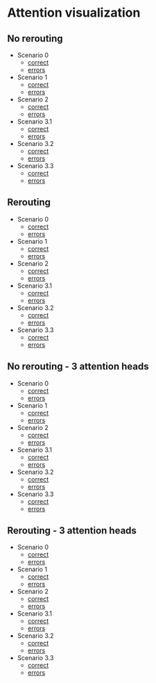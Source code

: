 # Attention visualization

## No rerouting
* Scenario 0
    * [correct](https://capsnets-utcn.netlify.app/capsnet-arch/results/scenario0-no-rerouting/results-correct-predictions-0-no-rerouting.html) 
    * [errors](https://capsnets-utcn.netlify.app/capsnet-arch/results/scenario0-no-rerouting/results-error-predictions-0-no-rerouting.html)
* Scenario 1
    * [correct](https://capsnets-utcn.netlify.app/capsnet-arch/results/scenario1-no-rerouting/results-correct-predictions-1-no-rerouting.html) 
    * [errors](https://capsnets-utcn.netlify.app/capsnet-arch/results/scenario1-no-rerouting/results-error-predictions-1-no-rerouting.html)
* Scenario 2
    * [correct](https://capsnets-utcn.netlify.app/capsnet-arch/results/scenario2-no-rerouting/results-correct-predictions-2-no-rerouting.html) 
    * [errors](https://capsnets-utcn.netlify.app/capsnet-arch/results/scenario2-no-rerouting/results-error-predictions-2-no-rerouting.html)
* Scenario 3.1
    * [correct](https://capsnets-utcn.netlify.app/capsnet-arch/results/scenario31-no-rerouting/results-correct-predictions-31-no-rerouting.html) 
    * [errors](https://capsnets-utcn.netlify.app/capsnet-arch/results/scenario31-no-rerouting/results-error-predictions-31-no-rerouting.html)
* Scenario 3.2
    * [correct](https://capsnets-utcn.netlify.app/capsnet-arch/results/scenario32-no-rerouting/results-correct-predictions-32-no-rerouting.html) 
    * [errors](https://capsnets-utcn.netlify.app/capsnet-arch/results/scenario32-no-rerouting/results-error-predictions-32-no-rerouting.html)
* Scenario 3.3
    * [correct](https://capsnets-utcn.netlify.app/capsnet-arch/results/scenario33-no-rerouting/results-correct-predictions-33-no-rerouting.html) 
    * [errors](https://capsnets-utcn.netlify.app/capsnet-arch/results/scenario33-no-rerouting/results-error-predictions-33-no-rerouting.html)

## Rerouting
* Scenario 0
    * [correct](https://capsnets-utcn.netlify.app/capsnet-arch/results/scenario0-rerouting/results-correct-predictions-0-rerouting.html) 
    * [errors](https://capsnets-utcn.netlify.app/capsnet-arch/results/scenario0-rerouting/results-error-predictions-0-rerouting.html)
* Scenario 1
    * [correct](https://capsnets-utcn.netlify.app/capsnet-arch/results/scenario1-rerouting/results-correct-predictions-1-rerouting.html) 
    * [errors](https://capsnets-utcn.netlify.app/capsnet-arch/results/scenario1-rerouting/results-error-predictions-1-rerouting.html)
* Scenario 2
    * [correct](https://capsnets-utcn.netlify.app/capsnet-arch/results/scenario2-rerouting/results-correct-predictions-2-rerouting.html) 
    * [errors](https://capsnets-utcn.netlify.app/capsnet-arch/results/scenario2-rerouting/results-error-predictions-2-rerouting.html)
* Scenario 3.1
    * [correct](https://capsnets-utcn.netlify.app/capsnet-arch/results/scenario31-rerouting/results-correct-predictions-31-rerouting.html) 
    * [errors](https://capsnets-utcn.netlify.app/capsnet-arch/results/scenario31-rerouting/results-error-predictions-31-rerouting.html)
* Scenario 3.2
    * [correct](https://capsnets-utcn.netlify.app/capsnet-arch/results/scenario32-rerouting/results-correct-predictions-32-rerouting.html) 
    * [errors](https://capsnets-utcn.netlify.app/capsnet-arch/results/scenario32-rerouting/results-error-predictions-32-rerouting.html)
* Scenario 3.3
    * [correct](https://capsnets-utcn.netlify.app/capsnet-arch/results/scenario33-rerouting/results-correct-predictions-33-rerouting.html) 
    * [errors](https://capsnets-utcn.netlify.app/capsnet-arch/results/scenario33-rerouting/results-error-predictions-33-rerouting.html)

## No rerouting - 3 attention heads
* Scenario 0
    * [correct](https://capsnets-utcn.netlify.app/capsnet-arch/results/scenario0-no-rerouting-3-attention/results-correct-predictions-0-no-rerouting-3-attention.html) 
    * [errors](https://capsnets-utcn.netlify.app/capsnet-arch/results/scenario0-no-rerouting-3-attention/results-error-predictions-0-no-rerouting-3-attention.html)
* Scenario 1
    * [correct](https://capsnets-utcn.netlify.app/capsnet-arch/results/scenario1-no-rerouting-3-attention/results-correct-predictions-1-no-rerouting-3-attention.html) 
    * [errors](https://capsnets-utcn.netlify.app/capsnet-arch/results/scenario1-no-rerouting-3-attention/results-error-predictions-1-no-rerouting-3-attention.html)
* Scenario 2
    * [correct](https://capsnets-utcn.netlify.app/capsnet-arch/results/scenario2-no-rerouting-3-attention/results-correct-predictions-2-no-rerouting-3-attention.html) 
    * [errors](https://capsnets-utcn.netlify.app/capsnet-arch/results/scenario2-no-rerouting-3-attention/results-error-predictions-2-no-rerouting-3-attention.html)
* Scenario 3.1
    * [correct](https://capsnets-utcn.netlify.app/capsnet-arch/results/scenario31-no-rerouting-3-attention/results-correct-predictions-31-no-rerouting-3-attention.html) 
    * [errors](https://capsnets-utcn.netlify.app/capsnet-arch/results/scenario31-no-rerouting-3-attention/results-error-predictions-31-no-rerouting-3-attention.html)
* Scenario 3.2
    * [correct](https://capsnets-utcn.netlify.app/capsnet-arch/results/scenario32-no-rerouting-3-attention/results-correct-predictions-32-no-rerouting-3-attention.html) 
    * [errors](https://capsnets-utcn.netlify.app/capsnet-arch/results/scenario32-no-rerouting-3-attention/results-error-predictions-32-no-rerouting-3-attention.html)
* Scenario 3.3
    * [correct](https://capsnets-utcn.netlify.app/capsnet-arch/results/scenario33-no-rerouting-3-attention/results-correct-predictions-33-no-rerouting-3-attention.html) 
    * [errors](https://capsnets-utcn.netlify.app/capsnet-arch/results/scenario33-no-rerouting-3-attention/results-error-predictions-33-no-rerouting-3-attention.html)

## Rerouting - 3 attention heads
* Scenario 0
    * [correct](https://capsnets-utcn.netlify.app/capsnet-arch/results/scenario0-rerouting-3-attention/results-correct-predictions-0-rerouting-3-attention.html) 
    * [errors](https://capsnets-utcn.netlify.app/capsnet-arch/results/scenario0-rerouting-3-attention/results-error-predictions-0-rerouting-3-attention.html)
* Scenario 1
    * [correct](https://capsnets-utcn.netlify.app/capsnet-arch/results/scenario1-rerouting-3-attention/results-correct-predictions-1-rerouting-3-attention.html) 
    * [errors](https://capsnets-utcn.netlify.app/capsnet-arch/results/scenario1-rerouting-3-attention/results-error-predictions-1-rerouting-3-attention.html)
* Scenario 2
    * [correct](https://capsnets-utcn.netlify.app/capsnet-arch/results/scenario2-rerouting-3-attention/results-correct-predictions-2-rerouting-3-attention.html) 
    * [errors](https://capsnets-utcn.netlify.app/capsnet-arch/results/scenario2-rerouting-3-attention/results-error-predictions-2-rerouting-3-attention.html)
* Scenario 3.1
    * [correct](https://capsnets-utcn.netlify.app/capsnet-arch/results/scenario31-rerouting-3-attention/results-correct-predictions-31-rerouting-3-attention.html) 
    * [errors](https://capsnets-utcn.netlify.app/capsnet-arch/results/scenario31-rerouting-3-attention/results-error-predictions-31-rerouting-3-attention.html)
* Scenario 3.2
    * [correct](https://capsnets-utcn.netlify.app/capsnet-arch/results/scenario32-rerouting-3-attention/results-correct-predictions-32-rerouting-3-attention.html) 
    * [errors](https://capsnets-utcn.netlify.app/capsnet-arch/results/scenario32-rerouting-3-attention/results-error-predictions-32-rerouting-3-attention.html)
* Scenario 3.3
    * [correct](https://capsnets-utcn.netlify.app/capsnet-arch/results/scenario33-rerouting-3-attention/results-correct-predictions-33-rerouting-3-attention.html) 
    * [errors](https://capsnets-utcn.netlify.app/capsnet-arch/results/scenario33-rerouting-3-attention/results-error-predictions-33-rerouting-3-attention.html)